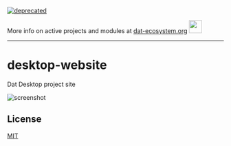 [![deprecated](http://badges.github.io/stability-badges/dist/deprecated.svg)](https://dat-ecosystem.org/) 

More info on active projects and modules at [dat-ecosystem.org](https://dat-ecosystem.org/) <img src="https://i.imgur.com/qZWlO1y.jpg" width="30" height="30" /> 

---

# desktop-website
Dat Desktop project site

![screenshot](./assets/screenshot.png)

## License
[MIT](https://tldrlegal.com/license/mit-license)
